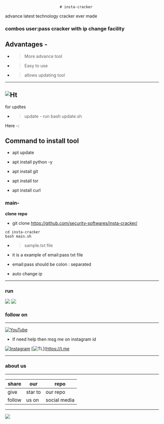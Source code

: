                              # insta-cracker
advance latest technology cracker ever made
### combos user:pass cracker with ip change facility
## Advantages -
- >More advance tool 
- >Easy to use
- >allows updating tool 

---
![Ht](https://img.shields.io/badge/Made%20by-HackersTech-brightgreen)
---
for updtes
- >update - run bash update.sh

Here -:
## Command to install tool



- apt update 

- apt install python -y

- apt install git 

- apt install tor

- apt install curl



### main-

**clone** **repo**


- git clone https://github.com/security-softwares/insta-cracker/
```
cd insta-cracker
bash main.sh
```
- >sample.txt file

- it is a example of email:pass txt file 
- email:pass should be colon : separated
- auto change ip
---
### run
![](https://raw.githubusercontent.com/security-softwares/insta-cracker/main/h.png)
![](https://raw.githubusercontent.com/security-softwares/insta-cracker/main/IMG_20211009_223554_668.jpg)
### follow on 

---
<a href="https://www.youtube.com/channel/UCqVu524dUZOxscEMiou7Iew"><img title="YouTube" src="https://img.shields.io/badge/YouTube-Hackers Tech-blue?style=for-the-badge&logo=Youtube"></a>

- If need help then msg me on instagram id

[![Instagram](https://img.shields.io/badge/INSTAGRAM-ForHelp-green?style=for-the-badge&logo=instagram)](
https://instagram.com/hackers__tech?utm_medium=copy_link)
[![TL](https://img.shields.io/badge/TELEGRAM-CHANNEL-brightgreen?style=for-the-badge&logo=telegram)](https://t.me



---

### about us 

---
|share|our|repo |
|----|----|----|
|give|star to|our repo |
|follow|us on|social media|

---



![](https://www.codewars.com/users/Hackers%20Tech/badges/large)
